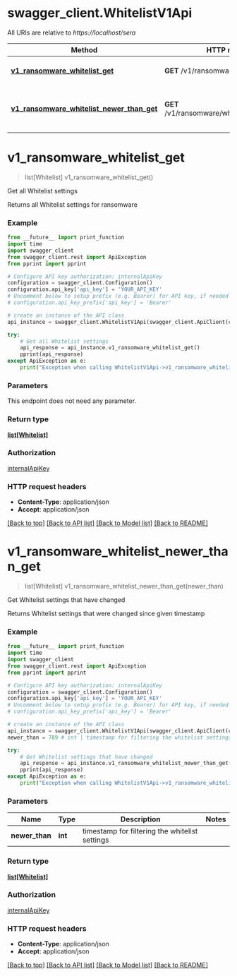# swagger_client.WhitelistV1Api

All URIs are relative to *https://localhost/sera*

Method | HTTP request | Description
------------- | ------------- | -------------
[**v1_ransomware_whitelist_get**](WhitelistV1Api.md#v1_ransomware_whitelist_get) | **GET** /v1/ransomware/whitelist | Get all Whitelist settings
[**v1_ransomware_whitelist_newer_than_get**](WhitelistV1Api.md#v1_ransomware_whitelist_newer_than_get) | **GET** /v1/ransomware/whitelist/{newer_than} | Get Whitelist settings that have changed


# **v1_ransomware_whitelist_get**
> list[Whitelist] v1_ransomware_whitelist_get()

Get all Whitelist settings

Returns all Whitelist settings for ransomware

### Example
```python
from __future__ import print_function
import time
import swagger_client
from swagger_client.rest import ApiException
from pprint import pprint

# Configure API key authorization: internalApiKey
configuration = swagger_client.Configuration()
configuration.api_key['api_key'] = 'YOUR_API_KEY'
# Uncomment below to setup prefix (e.g. Bearer) for API key, if needed
# configuration.api_key_prefix['api_key'] = 'Bearer'

# create an instance of the API class
api_instance = swagger_client.WhitelistV1Api(swagger_client.ApiClient(configuration))

try:
    # Get all Whitelist settings
    api_response = api_instance.v1_ransomware_whitelist_get()
    pprint(api_response)
except ApiException as e:
    print("Exception when calling WhitelistV1Api->v1_ransomware_whitelist_get: %s\n" % e)
```

### Parameters
This endpoint does not need any parameter.

### Return type

[**list[Whitelist]**](Whitelist.md)

### Authorization

[internalApiKey](../README.md#internalApiKey)

### HTTP request headers

 - **Content-Type**: application/json
 - **Accept**: application/json

[[Back to top]](#) [[Back to API list]](../README.md#documentation-for-api-endpoints) [[Back to Model list]](../README.md#documentation-for-models) [[Back to README]](../README.md)

# **v1_ransomware_whitelist_newer_than_get**
> list[Whitelist] v1_ransomware_whitelist_newer_than_get(newer_than)

Get Whitelist settings that have changed

Returns Whitelist settings that were changed since given timestamp

### Example
```python
from __future__ import print_function
import time
import swagger_client
from swagger_client.rest import ApiException
from pprint import pprint

# Configure API key authorization: internalApiKey
configuration = swagger_client.Configuration()
configuration.api_key['api_key'] = 'YOUR_API_KEY'
# Uncomment below to setup prefix (e.g. Bearer) for API key, if needed
# configuration.api_key_prefix['api_key'] = 'Bearer'

# create an instance of the API class
api_instance = swagger_client.WhitelistV1Api(swagger_client.ApiClient(configuration))
newer_than = 789 # int | timestamp for filtering the whitelist settings

try:
    # Get Whitelist settings that have changed
    api_response = api_instance.v1_ransomware_whitelist_newer_than_get(newer_than)
    pprint(api_response)
except ApiException as e:
    print("Exception when calling WhitelistV1Api->v1_ransomware_whitelist_newer_than_get: %s\n" % e)
```

### Parameters

Name | Type | Description  | Notes
------------- | ------------- | ------------- | -------------
 **newer_than** | **int**| timestamp for filtering the whitelist settings | 

### Return type

[**list[Whitelist]**](Whitelist.md)

### Authorization

[internalApiKey](../README.md#internalApiKey)

### HTTP request headers

 - **Content-Type**: application/json
 - **Accept**: application/json

[[Back to top]](#) [[Back to API list]](../README.md#documentation-for-api-endpoints) [[Back to Model list]](../README.md#documentation-for-models) [[Back to README]](../README.md)

